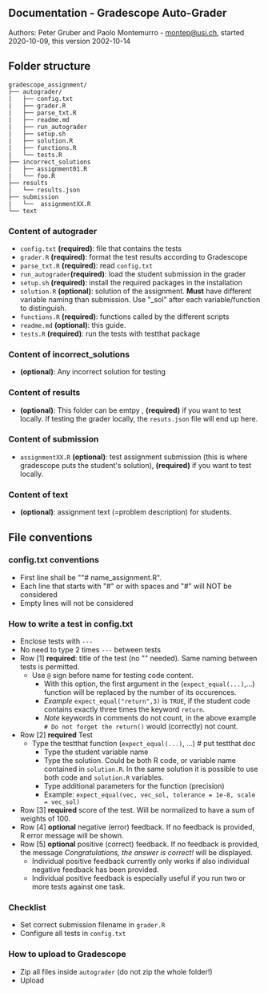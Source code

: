 ## Documentation - Gradescope Auto-Grader
Authors: Peter Gruber and Paolo Montemurro - montep@usi.ch, started
2020-10-09, this version 2002-10-14

## Folder structure
```
gradescope_assignment/
├── autograder/
|	├── config.txt
|	├── grader.R
|	├── parse_txt.R
|	├── readme.md
|	├── run_autograder
|	├── setup.sh
|	├── solution.R
|	├── functions.R
|	└── tests.R
├── incorrect_solutions
|	├── assignment01.R
|	└── foo.R
├── results
|	└── results.json
├── submission
|	└──  assignmentXX.R
└── text
```
### Content of autograder
- `config.txt` **(required)**: file that contains the tests
- `grader.R` **(required)**: format the test results according to Gradescope
- `parse_txt.R` **(required)**: read `config.txt`
- `run_autograder`**(required)**: load the student submission in the grader
- `setup.sh` **(required)**: install the required packages in the installation
- `solution.R` **(optional)**: solution of the assignment. **Must** have different variable naming than submission. Use "\_sol" after each variable/function to distinguish.
- `functions.R` **(required)**: functions called by the different scripts
- `readme.md` **(optional)**: this guide. 
- `tests.R` **(required)**: run the tests with testthat package

### Content of incorrect_solutions
- **(optional)**: Any incorrect solution for testing

### Content of results
- **(optional)**: This folder can be emtpy , **(required)** if you want to test locally. If testing the grader locally, the `resuts.json` file will end up here.

### Content of submission
- `assignmentXX.R` **(optional)**: test assignment submission (this is where gradescope puts the student's solution), **(required)** if you want to test locally.

### Content of text
- **(optional)**: assignment text (=problem description) for students.


## File conventions
### config.txt conventions
- First line shall be ""# name_assignment.R".
- Each line that starts with "#" or with spaces and "#" will NOT be considered
- Empty lines will not be considered

### How to write a test in config.txt
- Enclose tests with `---`
- No need to type 2 times `---` between tests
- Row [1] **required**: title of the test (no "" needed). Same naming between tests is permitted.
	- Use `@` sign before name for testing code content. 
		- With this option, the first argument in the   (`expect_equal(...)`,...) function will be replaced by the number of its occurences. 
		- *Example* `expect_equal("return",3)` is `TRUE`, if the student code contains exactly three times the keyword `return`.
		- *Note* keywords in comments do not count, in the above example `# Do not forget the return()` would (correctly) not count.
- Row [2] **required** Test
	- Type the testthat function (`expect_equal(...)`, ...) # put testthat doc
		- Type the student variable name 
		- Type the solution. Could be both R code, or variable name contained in `solution.R`. In the same solution it is possible to use both code and `solution.R` variables. 
		- Type additional parameters for the function (precision)
		- Example: `expect_equal(vec, vec_sol, tolerance = 1e-8, scale = vec_sol)`
- Row [3] **required** score of the test. Will be normalized to have a sum of weights of 100.
- Row [4] **optional** negative (error) feedback. If no feedback is provided, R error message will be shown.
- Row [5] **optional** positive (correct) feedback. If no feedback is provided, the message *Congratulations, the answer is correct!* will be displayed. 
	- Individual positive feedback currently only works if also individual negative feedback has been provided. 
	- Individual positive feedback is especially useful if you run two or more tests against one task.

### Checklist
- Set correct submission filename in `grader.R`
- Configure all tests in `config.txt`

### How to upload to Gradescope
- Zip all files inside `autograder` (do not zip the whole folder!)
- Upload
